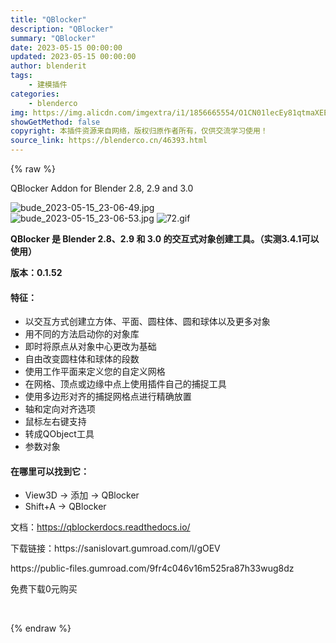 ```yaml
---
title: "QBlocker"
description: "QBlocker"
summary: "QBlocker"
date: 2023-05-15 00:00:00
updated: 2023-05-15 00:00:00
author: blenderit
tags: 
    - 建模插件
categories:
    - blenderco
img: https://img.alicdn.com/imgextra/i1/1856665554/O1CN01lecEy81qtmaXEEerZ_!!1856665554.jpg
showGetMethod: false
copyright: 本插件资源来自网络，版权归原作者所有，仅供交流学习使用！
source_link: https://blenderco.cn/46393.html
---
```


{% raw %}
<p>QBlocker Addon for Blender 2.8, 2.9 and 3.0</p><p><img class="aligncenter" src="https://img.alicdn.com/imgextra/i1/1856665554/O1CN01lecEy81qtmaXEEerZ_!!1856665554.jpg" alt="bude_2023-05-15_23-06-49.jpg"><br>
<img class="aligncenter" src="https://img.alicdn.com/imgextra/i1/1856665554/O1CN01xQm8q11qtmaf028eP_!!1856665554.jpg" alt="bude_2023-05-15_23-06-53.jpg"> <img src="https://img.alicdn.com/imgextra/i2/1856665554/O1CN01BXvOhw1qtmag3fxlw_!!1856665554.gif" alt="72.gif"></p><p><strong>QBlocker 是 Blender 2.8、2.9 和 3.0 的交互式对象创建工具。（实测3.4.1可以使用）</strong></p><p><strong>版本：0.1.52</strong></p><h4>特征：</h4><ul>
<li>以交互方式创建立方体、平面、圆柱体、圆和球体以及更多对象</li>
<li>用不同的方法启动你的对象库</li>
<li>即时将原点从对象中心更改为基础</li>
<li>自由改变圆柱体和球体的段数</li>
<li>使用工作平面来定义您的自定义网格</li>
<li>在网格、顶点或边缘中点上使用插件自己的捕捉工具</li>
<li>使用多边形对齐的捕捉网格点进行精确放置</li>
<li>轴和定向对齐选项</li>
<li>鼠标左右键支持</li>
<li>转成QObject工具</li>
<li>参数对象</li>
</ul><h4>在哪里可以找到它：</h4><ul>
<li>View3D -&gt; 添加 -&gt; QBlocker</li>
<li>Shift+A -&gt; QBlocker</li>
</ul><p>文档：<a href="https://qblockerdocs.readthedocs.io/" target="_blank" rel="noopener noreferrer nofollow">https://qblockerdocs.readthedocs.io/</a></p><p>下载链接：https://sanislovart.gumroad.com/l/gOEV</p><p>https://public-files.gumroad.com/9fr4c046v16m525ra87h33wug8dz</p><p>免费下载0元购买</p><p> </p>
<div style="display: none">blenderco</div>
{% endraw %}